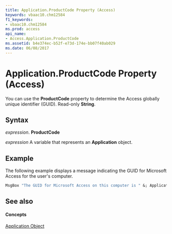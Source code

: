 ```yaml
---
title: Application.ProductCode Property (Access)
keywords: vbaac10.chm12584
f1_keywords:
- vbaac10.chm12584
ms.prod: access
api_name:
- Access.Application.ProductCode
ms.assetid: b4e374ec-b52f-e73d-174e-bb07f40ab029
ms.date: 06/08/2017
---
```



# Application.ProductCode Property (Access)

You can use the **ProductCode** property to determine the Access globally unique identifier (GUID). Read-only **String**.


## Syntax

 _expression_. **ProductCode**

 _expression_ A variable that represents an **Application** object.


## Example

The following example displays a message indicating the GUID for Microsoft Access for the user's computer.


```vb
MsgBox "The GUID for Microsoft Access on this computer is " &; Application.ProductCode &; "."
```


## See also


#### Concepts


[Application Object](application-object-access.md)


